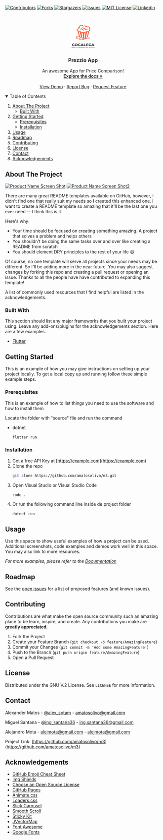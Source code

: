 <!--
*** Thanks for checking out the Best-README-Template. If you have a suggestion
*** that would make this better, please fork the repo and create a pull request
*** or simply open an issue with the tag "enhancement".
*** Thanks again! Now go create something AMAZING! :D
-->



<!-- PROJECT SHIELDS -->
<!--
*** I'm using markdown "reference style" links for readability.
*** Reference links are enclosed in brackets [ ] instead of parentheses ( ).
*** See the bottom of this document for the declaration of the reference variables
*** for contributors-url, forks-url, etc. This is an optional, concise syntax you may use.
*** https://www.markdownguide.org/basic-syntax/#reference-style-links
-->
[![Contributors][contributors-shield]][contributors-url]
[![Forks][forks-shield]][forks-url]
[![Stargazers][stars-shield]][stars-url]
[![Issues][issues-shield]][issues-url]
[![MIT License][license-shield]][license-url]
[![LinkedIn][linkedin-shield]][linkedin-url]



<!-- PROJECT LOGO -->
<br />
<p align="center">
  <a href="https://github.com/amatosolivo/m3">
    <img src="cocaleca.png" alt="Logo" width="80" height="80">
  </a>

  <h3 align="center">Prezzio App</h3>

  <p align="center">
    An awesome App for Price Comparison!
    <br />
    <a href="https://github.com/amatosolivo/m3"><strong>Explore the docs »</strong></a>
    <br />
    <br />
    <a href="https://github.com/amatosolivo/m3">View Demo</a>
    ·
    <a href="https://github.com/amatosolivo/m3/issues">Report Bug</a>
    ·
    <a href="https://github.com/amatosolivo/m3/issues">Request Feature</a>
  </p>
</p>



<!-- TABLE OF CONTENTS -->
<details open="open">
  <summary>Table of Contents</summary>
  <ol>
    <li>
      <a href="#about-the-project">About The Project</a>
      <ul>
        <li><a href="#built-with">Built With</a></li>
      </ul>
    </li>
    <li>
      <a href="#getting-started">Getting Started</a>
      <ul>
        <li><a href="#prerequisites">Prerequisites</a></li>
        <li><a href="#installation">Installation</a></li>
      </ul>
    </li>
    <li><a href="#usage">Usage</a></li>
    <li><a href="#roadmap">Roadmap</a></li>
    <li><a href="#contributing">Contributing</a></li>
    <li><a href="#license">License</a></li>
    <li><a href="#contact">Contact</a></li>
    <li><a href="#acknowledgements">Acknowledgements</a></li>
  </ol>
</details>

<!-- ABOUT THE PROJECT -->
## About The Project

[![Product Name Screen Shot][product-screenshot]](https://example.com)
[![Product Name Screen Shot2][product-screenshot2]](https://example.com)

There are many great README templates available on GitHub, however, I didn't find one that really suit my needs so I created this enhanced one. I want to create a README template so amazing that it'll be the last one you ever need -- I think this is it.

Here's why:
* Your time should be focused on creating something amazing. A project that solves a problem and helps others
* You shouldn't be doing the same tasks over and over like creating a README from scratch
* You should element DRY principles to the rest of your life :smile:

Of course, no one template will serve all projects since your needs may be different. So I'll be adding more in the near future. You may also suggest changes by forking this repo and creating a pull request or opening an issue. Thanks to all the people have have contributed to expanding this template!

A list of commonly used resources that I find helpful are listed in the acknowledgements.

### Built With

This section should list any major frameworks that you built your project using. Leave any add-ons/plugins for the acknowledgements section. Here are a few examples.
* [Flutter](https://flutter.dev)


<!-- GETTING STARTED -->
## Getting Started

This is an example of how you may give instructions on setting up your project locally.
To get a local copy up and running follow these simple example steps.

### Prerequisites

This is an example of how to list things you need to use the software and how to install them.

Locate the folder with "source" file and run the command

* dotnet
  ```sh
  flutter run
  ```

### Installation

1. Get a free API Key at [https://example.com](https://example.com)
2. Clone the repo
   ```sh
   git clone https://github.com/amatosolivo/m3.git
   
3. Open Visual Studio or Visual Studio Code
   ```sh
   code .
   ```
4. Or run the following command line inside de project folder
   ```JS
   dotnet run
   ```



<!-- USAGE EXAMPLES -->
## Usage

Use this space to show useful examples of how a project can be used. Additional screenshots, code examples and demos work well in this space. You may also link to more resources.

_For more examples, please refer to the [Documentation](https://example.com)_



<!-- ROADMAP -->
## Roadmap

See the [open issues](https://github.com/amatosolivo/m3/issues) for a list of proposed features (and known issues).


<!-- CONTRIBUTING -->
## Contributing

Contributions are what make the open source community such an amazing place to be learn, inspire, and create. Any contributions you make are **greatly appreciated**.

1. Fork the Project
2. Create your Feature Branch (`git checkout -b feature/AmazingFeature`)
3. Commit your Changes (`git commit -m 'Add some AmazingFeature'`)
4. Push to the Branch (`git push origin feature/AmazingFeature`)
5. Open a Pull Request



<!-- LICENSE -->
## License

Distributed under the GNU V.2 License. See `LICENSE` for more information.



<!-- CONTACT -->
## Contact

Alexander Matos - [@alex_sotam](https://twitter.com/alex_sotam) - amatosolivo@gmail.com

Miguel Santana - [@ing_santana36](https://twitter.com/ing_santana36) - ing.santana36@gmail.com

Alejandro Mota - [alejmota@gmail.com](http://www.interpages.net/am) - alejmota@gmail.com

Project Link: [https://github.com/amatosolivo/m3](https://github.com/amatosolivo/m3)



<!-- ACKNOWLEDGEMENTS -->
## Acknowledgements
* [GitHub Emoji Cheat Sheet](https://www.webpagefx.com/tools/emoji-cheat-sheet)
* [Img Shields](https://shields.io)
* [Choose an Open Source License](https://choosealicense.com)
* [GitHub Pages](https://pages.github.com)
* [Animate.css](https://daneden.github.io/animate.css)
* [Loaders.css](https://connoratherton.com/loaders)
* [Slick Carousel](https://kenwheeler.github.io/slick)
* [Smooth Scroll](https://github.com/cferdinandi/smooth-scroll)
* [Sticky Kit](http://leafo.net/sticky-kit)
* [JVectorMap](http://jvectormap.com)
* [Font Awesome](https://fontawesome.com)
* [Google Fonts](https://fonts.google.com/)




<!-- MARKDOWN LINKS & IMAGES -->
<!-- https://www.markdownguide.org/basic-syntax/#reference-style-links -->
[contributors-shield]: https://img.shields.io/github/contributors/amatosolivo/m3.svg?style=for-the-badge
[contributors-url]: https://github.com/amatosolivo/m3/graphs/contributors
[forks-shield]: https://img.shields.io/github/forks/amatosolivo/m3.svg?style=for-the-badge
[forks-url]: https://github.com/amatosolivo/m3/network/members
[stars-shield]: https://img.shields.io/github/stars/amatosolivo/m3.svg?style=for-the-badge
[stars-url]: https://github.com/amatosolivo/m3/stargazers
[issues-shield]: https://img.shields.io/github/issues/amatosolivo/m3.svg?style=for-the-badge
[issues-url]: https://github.com/amatosolivo/m3/issues
[license-shield]: https://img.shields.io/github/license/amatosolivo/m3.svg?style=for-the-badge
[license-url]: https://github.com/amatosolivo/m3/blob/master/LICENSE.txt
[linkedin-shield]: https://img.shields.io/badge/-LinkedIn-black.svg?style=for-the-badge&logo=linkedin&colorB=555
[linkedin-url]: https://www.linkedin.com/in/alexander-matos-71870529/
[product-screenshot]: images/screenshot.png
[product-screenshot2]: images/screenshot2.png
